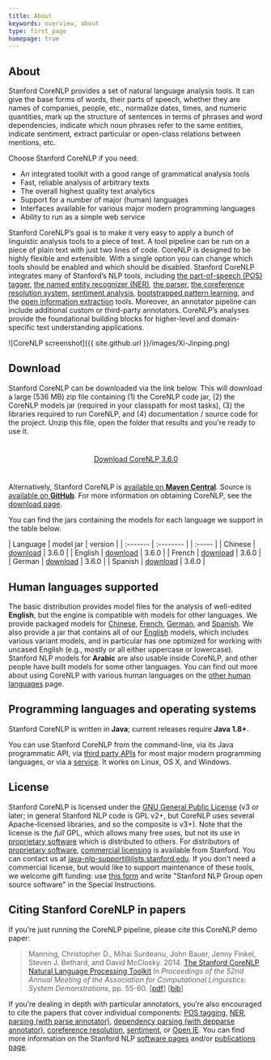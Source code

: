 ```yaml
---
title: About
keywords: overview, about
type: first_page
homepage: true
---
```


## About

Stanford CoreNLP provides a set of natural language analysis
tools. It can give the base
forms of words, their parts of speech, whether they are names of
companies, people, etc., normalize dates, times, and numeric quantities,
mark up the structure of sentences in terms of
phrases and word dependencies, indicate which noun phrases refer to
the same entities, indicate sentiment, extract particular or open-class relations between mentions, etc. 

Choose Stanford CoreNLP if you need:

* An integrated toolkit with a good range of grammatical analysis tools
* Fast, reliable analysis of arbitrary texts
* The overall highest quality text analytics
* Support for a number of major (human) languages
* Interfaces available for various major modern programming languages
* Ability to run as a simple web service

Stanford CoreNLP’s goal is to
make it very easy to apply a bunch of linguistic analysis tools to a piece
of text. A tool pipeline can be run on a piece of plain text with
just two lines of code. CoreNLP is designed to be highly
flexible and extensible.  With a single option you can change which
tools should be enabled and which should be disabled. 
Stanford CoreNLP integrates many of Stanford&rsquo;s NLP tools,
including [the part-of-speech (POS) tagger](http://nlp.stanford.edu/software/tagger.html), 
[the named entity recognizer (NER)](http://nlp.stanford.edu/software/CRF-NER.html),
[the parser](http://nlp.stanford.edu/software/lex-parser.html),
[the coreference resolution system](http://nlp.stanford.edu/software/dcoref.html),
[sentiment analysis](http://nlp.stanford.edu/sentiment/),
[bootstrapped pattern learning](http://nlp.stanford.edu/software/patternslearning.html),
and the
[open information extraction](http://nlp.stanford.edu/software/openie.html)
tools. Moreover, an annotator pipeline can include additional custom or third-party annotators.
CoreNLP’s analyses provide the foundational building blocks for
higher-level and domain-specific text understanding applications.

![CoreNLP screenshot]({{ site.github.url }}/images/Xi-Jinping.png)


## Download

Stanford CoreNLP can be downloaded via the link below. This will download a large (536 MB) zip file containing (1) the CoreNLP code jar, (2) the CoreNLP models jar (required in your classpath for most tasks), (3) the libraries required to run CoreNLP, and (4) documentation / source code for the project. Unzip this file, open the folder that results and you're ready to use it.

<div style="text-align:center; margin-top: 5ex; margin-bottom:5ex;"> <a class="downloadbutton" href="http://nlp.stanford.edu/software/stanford-corenlp-full-2015-12-09.zip">Download CoreNLP 3.6.0</a> </div>

Alternatively, Stanford CoreNLP is [available on **Maven Central**](http://search.maven.org/#search%7Cga%7C1%7Ca%3A%22stanford-corenlp%22).
Source is [available on **GitHub**](https://github.com/stanfordnlp/CoreNLP).
For more information on obtaining CoreNLP, see the [download page](download.html).

You can find the jars containing the models for each language we support in the table below.

| Language | model jar | version |
| :------- | :-------- | | :----- |
| Chinese | [download](http://nlp.stanford.edu/software/stanford-chinese-corenlp-2016-01-19-models.jar) | 3.6.0 |
| English | [download](http://nlp.stanford.edu/software/stanford-english-corenlp-2016-01-10-models.jar) | 3.6.0 |
| French | [download](http://nlp.stanford.edu/software/stanford-french-corenlp-2016-01-14-models.jar) | 3.6.0 |
| German | [download](http://nlp.stanford.edu/software/stanford-german-2016-01-19-models.jar) | 3.6.0 |
| Spanish | [download](http://nlp.stanford.edu/software/stanford-spanish-corenlp-2015-10-14-models.jar) | 3.6.0 |

## Human languages supported

The basic distribution provides model files for the analysis of well-edited **English**,
but the engine is compatible with models for other languages. We provide
packaged models for [Chinese](http://nlp.stanford.edu/software/stanford-chinese-corenlp-2016-01-19-models.jar), [French](http://nlp.stanford.edu/software/stanford-french-corenlp-2016-01-14-models.jar), 
[German](http://nlp.stanford.edu/software/stanford-german-2016-01-19-models.jar), and [Spanish](http://nlp.stanford.edu/software/stanford-spanish-corenlp-2015-10-14-models.jar).
We also provide a jar that contains all of our
[English](http://nlp.stanford.edu/software/stanford-english-corenlp-2016-01-10-models.jar)
models, which includes various variant models, and in particular has
one optimized for working with uncased English (e.g., mostly or all
either uppercase or lowercase).
Stanford NLP models for  **Arabic** are
also usable inside CoreNLP, and other people have built models for
some other languages.  You can find out more about using CoreNLP with
various human languages on the
[other human languages](human-languages.html) page.


## Programming languages and operating systems

Stanford CoreNLP is written in **Java**; current releases  require **Java 1.8+**. 

You can use Stanford CoreNLP from the command-line, via its Java
programmatic API, via [third party APIs](other-languages.html) for most major modern
programming languages, or via a [service](corenlp-server.html).
It works on Linux, OS X, and Windows.

## License

Stanford CoreNLP is licensed under the [GNU General Public License](http://www.gnu.org/licenses/gpl.html)
(v3 or later; in general Stanford NLP
code is GPL v2+, but CoreNLP uses several Apache-licensed libraries, and so the composite is v3+).
Note that the license is the <i>full</i> GPL,
which allows many free uses, but not its use in 
[proprietary software](http://www.gnu.org/licenses/gpl-faq.html#GPLInProprietarySystem) 
which is distributed to others.
For distributors of
[proprietary software](http://www.gnu.org/licenses/gpl-faq.html#GPLInProprietarySystem),
[commercial licensing](http://techfinder.stanford.edu/technology_detail.php?ID=29724)
is available from Stanford. You can contact us at 
[java-nlp-support@lists.stanford.edu](mailto:java-nlp-support@lists.stanford.edu).
If you don't need a commercial license, but would like to support
maintenance of these tools, we welcome gift funding:
use [this form](http://giving.stanford.edu/goto/writeingift)
and write "Stanford NLP Group open source software" in the Special Instructions.


## Citing Stanford CoreNLP in papers

If you&rsquo;re just running the CoreNLP pipeline, please cite this CoreNLP
demo paper: 

> Manning, Christopher D., Mihai Surdeanu, John Bauer, Jenny Finkel, Steven J. Bethard, and David McClosky. 2014. [The Stanford CoreNLP Natural Language Processing Toolkit](http://nlp.stanford.edu/pubs/StanfordCoreNlp2014.pdf) In *Proceedings of the 52nd Annual Meeting of the Association for Computational Linguistics: System Demonstrations*, pp. 55-60. \[[pdf](http://nlp.stanford.edu/pubs/StanfordCoreNlp2014.pdf)\] \[[bib](http://nlp.stanford.edu/pubs/StanfordCoreNlp2014.bib)\]

If you&rsquo;re dealing in depth with particular annotators,
you&rsquo;re also encouraged to cite the papers that cover individual
components:
[POS tagging](http://nlp.stanford.edu/software/tagger.shtml),
[NER](http://nlp.stanford.edu/software/CRF-NER.shtml),
[parsing (with parse annotator)](http://nlp.stanford.edu/software/lex-parser.shtml),
[dependency parsing (with depparse annotator)](http://nlp.stanford.edu/software/nndep.shtml),
[coreference resolution](http://nlp.stanford.edu/software/dcoref.shtml),
[sentiment](http://nlp.stanford.edu/sentiment/), or [Open IE](http://nlp.stanford.edu/software/openie.html).
You can find more information on the Stanford NLP
[software pages](http://nlp.stanford.edu/software/) and/or
[publications page](http://nlp.stanford.edu/pubs/).


